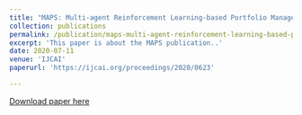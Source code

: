 ```yaml
---
title: "MAPS: Multi-agent Reinforcement Learning-based Portfolio Management System"
collection: publications
permalink: /publication/maps-multi-agent-reinforcement-learning-based-portfolio-management-system
excerpt: 'This paper is about the MAPS publication..'
date: 2020-07-11
venue: 'IJCAI'
paperurl: 'https://ijcai.org/proceedings/2020/0623'

---
```


[Download paper here](https://ijcai.org/proceedings/2020/0623)


